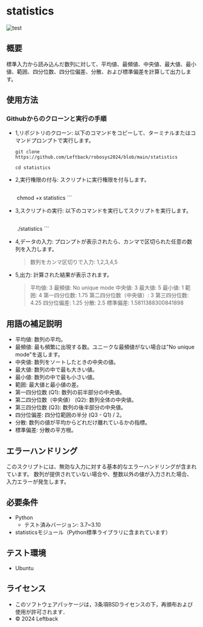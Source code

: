 # statistics

![test](https://github.com/Leftback/robosys2024/actions/workflows/test.yml/badge.svg)

## 概要

標準入力から読み込んだ数列に対して、平均値、最頻値、中央値、最大値、最小値、範囲、四分位数、四分位偏差、分散、および標準偏差を計算して出力します。

## 使用方法
### Githubからのクローンと実行の手順

* 1,リポジトリのクローン: 以下のコマンドをコピーして、ターミナルまたはコマンドプロンプトで実行します。
    ```
    git clone https://github.com/Leftback/robosys2024/blob/main/statistics
    ```
    ```
    cd statistics
    ```
* 2,実行権限の付与: スクリプトに実行権限を付与します。
    ```
　　chmod +x statistics
    ```
* 3,スクリプトの実行: 以下のコマンドを実行してスクリプトを実行します。
    ```
　　./statistics
    ```
* 4,データの入力: プロンプトが表示されたら、カンマで区切られた任意の数列を入力します。
    >数列をカンマ区切りで入力: 1,2,3,4,5
* 5,出力: 計算された結果が表示されます。
    >平均値: 3
    >最頻値: No unique mode
    >中央値: 3
    >最大値: 5
    >最小値: 1
    >範囲: 4
    >第一四分位数: 1.75
    >第二四分位数（中央値）: 3
    >第三四分位数: 4.25
    >四分位偏差: 1.25
    >分散: 2.5
    >標準偏差: 1.5811388300841898

## 用語の補足説明
* 平均値: 数列の平均。
* 最頻値: 最も頻繁に出現する数。ユニークな最頻値がない場合は"No unique mode"を返します。
* 中央値: 数列をソートしたときの中央の値。
* 最大値: 数列の中で最も大きい値。
* 最小値: 数列の中で最も小さい値。
* 範囲: 最大値と最小値の差。
* 第一四分位数 (Q1): 数列の前半部分の中央値。
* 第二四分位数（中央値） (Q2): 数列全体の中央値。
* 第三四分位数 (Q3): 数列の後半部分の中央値。
* 四分位偏差: 四分位範囲の半分 (Q3 - Q1) / 2。
* 分散: 数列の値が平均からどれだけ離れているかの指標。
* 標準偏差: 分散の平方根。

## エラーハンドリング
このスクリプトには、無効な入力に対する基本的なエラーハンドリングが含まれています。
数列が提供されていない場合や、整数以外の値が入力された場合、入力エラーが発生します。



## 必要条件

* Python
  * テスト済みバージョン: 3.7~3.10
* statisticsモジュール（Python標準ライブラリに含まれています）

## テスト環境

* Ubuntu

## ライセンス

* このソフトウェアパッケージは，3条項BSDライセンスの下，再頒布および使用が許可されます．
* © 2024 Leftback

